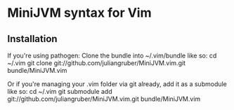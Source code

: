 MiniJVM syntax for Vim
======================

Installation
------------

If you're using pathogen:
Clone the bundle into ~/.vim/bundle like so:
    cd ~/.vim
    git clone git://github.com/juliangruber/MiniJVM.vim.git bundle/MiniJVM.vim

Or if you're managing your .vim folder via git already, add it as a submodule like so:
    cd ~/.vim
    git submodule add git://github.com/juliangruber/MiniJVM.vim.git bundle/MiniJVM.vim
